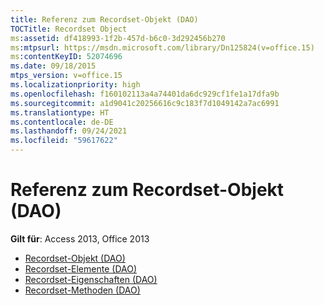 ```yaml
---
title: Referenz zum Recordset-Objekt (DAO)
TOCTitle: Recordset Object
ms:assetid: df418993-1f2b-457d-b6c0-3d292456b270
ms:mtpsurl: https://msdn.microsoft.com/library/Dn125824(v=office.15)
ms:contentKeyID: 52074696
ms.date: 09/18/2015
mtps_version: v=office.15
ms.localizationpriority: high
ms.openlocfilehash: f160102113a4a74401da6dc929cf1fe1a17dfa9b
ms.sourcegitcommit: a1d9041c20256616c9c183f7d1049142a7ac6991
ms.translationtype: HT
ms.contentlocale: de-DE
ms.lasthandoff: 09/24/2021
ms.locfileid: "59617622"
---
```

# <a name="recordset-object-reference-dao"></a>Referenz zum Recordset-Objekt (DAO)

**Gilt für**: Access 2013, Office 2013

- [Recordset-Objekt (DAO)](recordset-object-dao.md)
- [Recordset-Elemente (DAO)](recordset-members-dao.md)
- [Recordset-Eigenschaften (DAO)](recordset-properties-dao.md)
- [Recordset-Methoden (DAO)](recordset-methods-dao.md)


